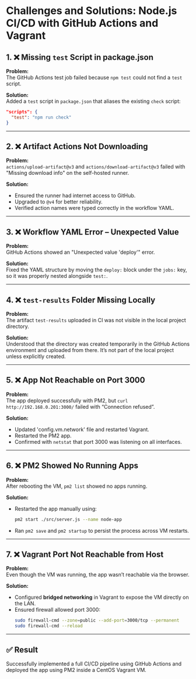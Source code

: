 # Challenges and Solutions: Node.js CI/CD with GitHub Actions and Vagrant

## 1. ❌ Missing `test` Script in package.json
**Problem:**  
The GitHub Actions test job failed because `npm test` could not find a `test` script.

**Solution:**  
Added a `test` script in `package.json` that aliases the existing `check` script:

```json
"scripts": {
  "test": "npm run check"
}
```

---

## 2. ❌ Artifact Actions Not Downloading
**Problem:**  
`actions/upload-artifact@v3` and `actions/download-artifact@v3` failed with "Missing download info" on the self-hosted runner.

**Solution:**  
- Ensured the runner had internet access to GitHub.
- Upgraded to `@v4` for better reliability.
- Verified action names were typed correctly in the workflow YAML.

---

## 3. ❌ Workflow YAML Error – Unexpected Value
**Problem:**  
GitHub Actions showed an "Unexpected value 'deploy'" error.

**Solution:**  
Fixed the YAML structure by moving the `deploy:` block under the `jobs:` key, so it was properly nested alongside `test:`.

---

## 4. ❌ `test-results` Folder Missing Locally
**Problem:**  
The artifact `test-results` uploaded in CI was not visible in the local project directory.

**Solution:**  
Understood that the directory was created temporarily in the GitHub Actions environment and uploaded from there. It’s not part of the local project unless explicitly created.

---

## 5. ❌ App Not Reachable on Port 3000
**Problem:**  
The app deployed successfully with PM2, but `curl http://192.168.0.201:3000/` failed with “Connection refused”.

**Solution:**  
- Updated 'config.vm.network' file and restarted Vagrant.
- Restarted the PM2 app.
- Confirmed with `netstat` that port 3000 was listening on all interfaces.

---

## 6. ❌ PM2 Showed No Running Apps
**Problem:**  
After rebooting the VM, `pm2 list` showed no apps running.

**Solution:**  
- Restarted the app manually using:
  ```bash
  pm2 start ./src/server.js --name node-app
  ```
- Ran `pm2 save` and `pm2 startup` to persist the process across VM restarts.

---

## 7. ❌ Vagrant Port Not Reachable from Host
**Problem:**  
Even though the VM was running, the app wasn’t reachable via the browser.

**Solution:**  
- Configured **bridged networking** in Vagrant to expose the VM directly on the LAN.
- Ensured firewall allowed port 3000:
  ```bash
  sudo firewall-cmd --zone=public --add-port=3000/tcp --permanent
  sudo firewall-cmd --reload
  ```

---

## ✅ Result
Successfully implemented a full CI/CD pipeline using GitHub Actions and deployed the app using PM2 inside a CentOS Vagrant VM.